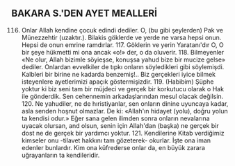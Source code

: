 ## BAKARA S.'DEN AYET MEALLERİ

116. Onlar Allah kendine çocuk edindi de­diler. O, (bu gibi şeylerden) Pak ve Münez­zehtir (uzaktır.). Bilakis göklerde ve yerde ne varsa hepsi onun. Hepsi de onun emrine ram­dırlar. 117. Göklerin ve yerin Yaratanı'dır O, O bir şeye hükmetti mi ona ancak «o!» der, o da oluverir. 118. Bilmeyenler «Ne olur, Al­lah bizimle söyieşse, konuşsa yahud bize bir mucize gelse» dediler. Onlardan evvelkiler de tıpkı onların söyledikleri gibi söylemişdi. Kalbleri bir birine ne kadarda benzemiş!.. Biz ger­çekleri iyice bilmek isteyenlere ayetlerimizi apaçık göstermişizdir. 119. (Habibim) Şüphe yoktur ki biz seni tam bir müjdeci ve gerçek bir korkutucu olarak o Hak ile gönderdik. Sen cehennemin arkadaşlarından mesul olacak değilsin. 120. Ne yahudiler, ne de hıristiyanlar, sen onların dinine uyuncaya kadar, asla senden hoşnut olmazlar. De ki: «Allah'ın hi­dayet (yolu), doğru yolun ta kendisi odur.» Eğer sana gelen ilimden sonra onların neva­larına uyacak olursan, and olsun, senin için Allah'dan (başka) ne gerçek bir dost ne de gerçek bir yardımcı yoktur. 121. Kendilerine Kitab verdiğimiz kimseler onu -tilavet hak­kını tam gözeterek- okurlar. İşte ona iman edenler bunlardır. Kim ona küfrederse onlar da, en büyük zarara uğrayanların ta kendileri­dir.
